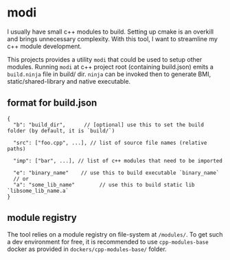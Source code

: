 


# modi


I usually have small c++ modules to build. Setting up cmake is an overkill and 
brings unnecessary complexity. With this tool, I want to streamline my c++ module 
development.

This projects provides a utility `modi` that could be used to setup other modules.
Running `modi` at c++ project root (containing build.json)
emits a `build.ninja` file in build/ dir.
`ninja` can be invoked then to generate BMI, static/shared-library and
native executable.

## format for build.json

```
{
  "b": "build_dir",      // [optional] use this to set the build folder (by default, it is `build/`)

  "src": ["foo.cpp", ...], // list of source file names (relative paths)

  "imp": ["bar", ...], // list of c++ modules that need to be imported 

  "e": "binary_name"    // use this to build executable `binary_name`
  // or
  "a": "some_lib_name"        // use this to build static lib `libsome_lib_name.a`
}
```

## module registry

The tool relies on a module registry on file-system at `/modules/`.
To get such a dev environment for free, it is recommended to use 
`cpp-modules-base` docker as provided in `dockers/cpp-modules-base/` folder.

